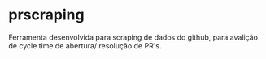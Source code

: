 # prscraping

Ferramenta desenvolvida para scraping de dados do github, para avalição de cycle time de abertura/ resolução de PR's.
